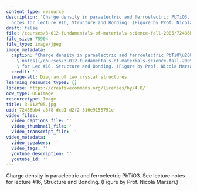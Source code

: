 ```yaml
---
content_type: resource
description: 'Charge density in paraelectric and ferroelectric PbTiO3. See lecture
  notes for lecture #16, Structure and Bonding. (Figure by Prof. Nicola Marzari.)'
draft: false
file: /courses/3-012-fundamentals-of-materials-science-fall-2005/72486bb4a3f8dce1d2f2316e9158751e_3-012f05.jpg
file_size: 75904
file_type: image/jpeg
image_metadata:
  caption: "Charge density in paraelectric and ferroelectric PbTiO\u2083. See [lecture\
    \ notes](/courses/3-012-fundamentals-of-materials-science-fall-2005/pages/lecture-notes)\
    \ for Lec #16, Structure and Bonding. (Figure by Prof. Nicola Marzari.)"
  credit: ''
  image-alt: Diagram of two crystal structures.
learning_resource_types: []
license: https://creativecommons.org/licenses/by/4.0/
ocw_type: OCWImage
resourcetype: Image
title: 3-012f05.jpg
uid: 72486bb4-a3f8-dce1-d2f2-316e9158751e
video_files:
  video_captions_file: ''
  video_thumbnail_file: ''
  video_transcript_file: ''
video_metadata:
  video_speakers: ''
  video_tags: ''
  youtube_description: ''
  youtube_id: ''
---
```

Charge density in paraelectric and ferroelectric PbTiO3. See lecture notes for lecture #16, Structure and Bonding. (Figure by Prof. Nicola Marzari.)